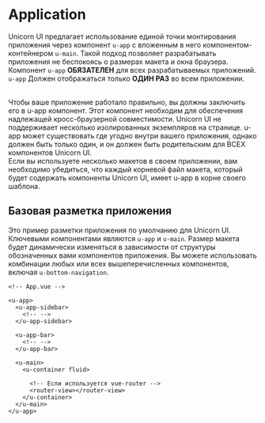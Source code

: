# Application

Unicorn UI предлагает использование единой точки монтирования приложения через компонент `u-app` с вложенным в него компонентом-контейнером `u-main`.
Такой подход позволяет разрабатывать приложения не беспокоясь о размерах макета и окна браузера.
Компонент `u-app` **ОБЯЗАТЕЛЕН** для всех разрабатываемых приложений. `u-app` Должен отображаться только **ОДИН РАЗ** во всем приложении.


<br>
<u-alert prominent dense icon="mdi-alert" variant="error" text> Чтобы ваше приложение работало правильно, вы должны заключить его в u-app компонент. Этот компонент необходим для обеспечения надлежащей кросс-браузерной совместимости. Unicorn UI не поддерживает несколько изолированных экземпляров на странице. u-app может существовать где угодно внутри вашего приложения, однако должен быть только один, и он должен быть родительским для ВСЕХ компонентов Unicorn UI. </u-alert>
<br>
<u-alert prominent dense icon="mdi-alert-circle"  variant="info" text> Если вы используете несколько макетов в своем приложении, вам необходимо убедиться, что каждый корневой файл макета, который будет содержать компоненты Unicorn UI, имеет u-app в корне своего шаблона. </u-alert>
<br>

## Базовая разметка приложения

Это пример разметки приложения по умолчанию для Unicorn UI.
Ключевыми компонентами являются `u-app` и `u-main`.
Размер макета будет динамически изменяться в зависимости от структуры обозначенных вами компонентов приложения. 
Вы можете использовать комбинации любых или всех вышеперечисленных компонентов, включая `u-bottom-navigation`.

```vue
<!-- App.vue -->

<u-app>
  <u-app-sidebar>
    <!-- -->
  </u-app-sidebar>

  <u-app-bar>
    <!-- -->
  </u-app-bar>
  
  <u-main>
    <u-container fluid>

      <!-- Если используется vue-router -->
      <router-view></router-view>
    </u-container>
  </u-main>
</u-app>
```